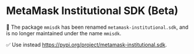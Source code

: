 # MetaMask Institutional SDK (Beta)

🛑 The package `mmisdk` has been renamed `metamask-institutional.sdk`, and is no longer maintained under the name `mmisdk`.

✅ Use instead https://pypi.org/project/metamask-institutional.sdk.
